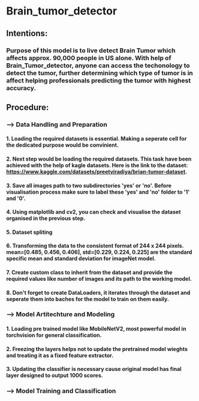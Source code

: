 # Brain_tumor_detector
## Intentions:
### Purpose of this model is to live detect Brain Tumor which affects approx. 90,000 people in US alone. With help of Brain_Tumor_detector, anyone can access the techonology to detect the tumor, further determining which type of tumor is in affect helping professionals predicting the tumor with highest accuracy.
## Procedure: 
### --> Data Handling and Preparation
#### 1. Loading the required datasets is essential. Making a seperate cell for the dedicated purpose would be convinient. 
#### 2. Next step would be loading the required datasets. This task have been achieved with the help of kagle datasets. Here is the link to the dataset: https://www.kaggle.com/datasets/preetviradiya/brian-tumor-dataset.
#### 3. Save all images path to two subdirectories 'yes' or 'no'. Before visualisation process make sure to label these 'yes' and 'no' folder to '1' and '0'. 
#### 4. Using matplotlib and cv2, you can check and visualise the dataset organised in the previous step.
#### 5. Dataset spliting
#### 6. Transforming the data to the consistent format of 244 x 244 pixels. mean=[0.485, 0.456, 0.406], std=[0.229, 0.224, 0.225] are the standard specific mean and standard deviation for imageNet model. 
#### 7. Create custom class to inherit from the dataset and provide the required values like number of images and its path to the working model. 
#### 8. Don't forget to create DataLoaders, it iterates through the dataset and seperate them into baches for the model to train on them easily. 

### --> Model Artitechture and Modeling
#### 1. Loading pre trained model like MobileNetV2, most powerful model in torchvision for general classification. 
#### 2. Freezing the layers helps not to update the pretrained model wieghts and treating it as a fixed feature extractor. 
#### 3. Updating the classifier is necessary cause original model has final layer designed to output 1000 scores. 

### --> Model Training and Classification
